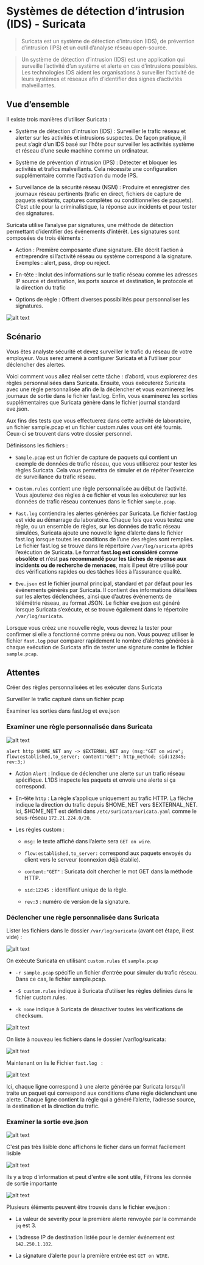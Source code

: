 # Systèmes de détection d’intrusion (IDS) - Suricata

>Suricata est un système de détection d’intrusion (IDS), de prévention d’intrusion (IPS) et un outil d’analyse réseau open-source.

>Un système de détection d’intrusion (IDS) est une application qui surveille l’activité d’un système et alerte en cas d’intrusions possibles. Les technologies IDS aident les organisations à surveiller l’activité de leurs systèmes et réseaux afin d’identifier des signes d’activités malveillantes.

## Vue d’ensemble

Il existe trois manières d’utiliser Suricata :

- Système de détection d’intrusion (IDS) : Surveiller le trafic réseau et alerter sur les activités et intrusions suspectes. De façon pratique, il peut s’agir d’un IDS basé sur l’hôte pour surveiller les activités système et réseau d’une seule machine comme un ordinateur.

- Système de prévention d’intrusion (IPS) : Détecter et bloquer les activités et trafics malveillants. Cela nécessite une configuration supplémentaire comme l’activation du mode IPS.

- Surveillance de la sécurité réseau (NSM) : Produire et enregistrer des journaux réseau pertinents (trafic en direct, fichiers de capture de paquets existants, captures complètes ou conditionnelles de paquets). C’est utile pour la criminalistique, la réponse aux incidents et pour tester des signatures.

Suricata utilise l’analyse par signatures, une méthode de détection permettant d’identifier des événements d’intérêt. Les signatures sont composées de trois éléments :

- Action : Première composante d’une signature. Elle décrit l’action à entreprendre si l’activité réseau ou système correspond à la signature. Exemples : alert, pass, drop ou reject.

- En-tête : Inclut des informations sur le trafic réseau comme les adresses IP source et destination, les ports source et destination, le protocole et la direction du trafic

- Options de règle : Offrent diverses possibilités pour personnaliser les signatures.

![alt text](6.3.1-SignatureSuricata.png)


## Scénario

Vous êtes analyste sécurité et devez surveiller le trafic du réseau de votre employeur. Vous serez amené à configurer Suricata et à l’utiliser pour déclencher des alertes.

Voici comment vous allez réaliser cette tâche : d’abord, vous explorerez des règles personnalisées dans Suricata. Ensuite, vous exécuterez Suricata avec une règle personnalisée afin de la déclencher et vous examinerez les journaux de sortie dans le fichier fast.log. Enfin, vous examinerez les sorties supplémentaires que Suricata génère dans le fichier journal standard eve.json.

Aux fins des tests que vous effectuerez dans cette activité de laboratoire, un fichier sample.pcap et un fichier custom.rules vous ont été fournis. Ceux-ci se trouvent dans votre dossier personnel.

Définissons les fichiers :

- `Sample.pcap` est un fichier de capture de paquets qui contient un exemple de données de trafic réseau, que vous utiliserez pour tester les règles Suricata. Cela vous permettra de simuler et de répéter l’exercice de surveillance du trafic réseau.

- `Custom.rules` contient une règle personnalisée au début de l’activité. Vous ajouterez des règles à ce fichier et vous les exécuterez sur les données de trafic réseau contenues dans le fichier `sample.pcap`.

- `Fast.log` contiendra les alertes générées par Suricata. Le fichier fast.log est vide au démarrage du laboratoire. Chaque fois que vous testez une règle, ou un ensemble de règles, sur les données de trafic réseau simulées, Suricata ajoute une nouvelle ligne d’alerte dans le fichier fast.log lorsque toutes les conditions de l’une des règles sont remplies. Le fichier fast.log se trouve dans le répertoire `/var/log/suricata` après l’exécution de Suricata. Le format **fast.log est considéré comme obsolète** et n’est **pas recommandé pour les tâches de réponse aux incidents ou de recherche de menaces**, mais il peut être utilisé pour des vérifications rapides ou des tâches liées à l’assurance qualité.

- `Eve.json` est le fichier journal principal, standard et par défaut pour les événements générés par Suricata. Il contient des informations détaillées sur les alertes déclenchées, ainsi que d’autres événements de télémétrie réseau, au format JSON. Le fichier eve.json est généré lorsque Suricata s’exécute, et se trouve également dans le répertoire `/var/log/suricata`.

Lorsque vous créez une nouvelle règle, vous devrez la tester pour confirmer si elle a fonctionné comme prévu ou non. Vous pouvez utiliser le fichier `fast.log` pour comparer rapidement le nombre d’alertes générées à chaque exécution de Suricata afin de tester une signature contre le fichier `sample.pcap`.

 ## Attentes

Créer des règles personnalisées et les exécuter dans Suricata

Surveiller le trafic capturé dans un fichier pcap

Examiner les sorties dans fast.log et eve.json


### Examiner une règle personnalisée dans Suricata

![alt text](6.3.1-CustomRules.png)

```
alert http $HOME_NET any -> $EXTERNAL_NET any (msg:"GET on wire"; flow:established,to_server; content:"GET"; http_method; sid:12345; rev:3;)
```

- Action `Alert` : Indique de déclencher une alerte sur un trafic réseau spécifique. L’IDS inspecte les paquets et envoie une alerte si ça correspond.

- En-tête `http` : La règle s’applique uniquement au trafic HTTP. La flèche indique la direction du trafic depuis $HOME_NET vers $EXTERNAL_NET. Ici, $HOME_NET est défini dans `/etc/suricata/suricata.yaml` comme le sous-réseau `172.21.224.0/20`.

- Les règles custom :

    - `msg:` le texte affiché dans l’alerte sera `GET on wire`.

    - `flow:established,to_server:` correspond aux paquets envoyés du client vers le serveur (connexion déjà établie).

    - `content:"GET"` : Suricata doit chercher le mot GET dans la méthode HTTP.

    - `sid:12345 `: identifiant unique de la règle.

    - `rev:3` : numéro de version de la signature.

 ### Déclencher une règle personnalisée dans Suricata

Lister les fichiers dans le dossier `/var/log/suricata` (avant cet étape, il est vide) :

![alt text](6.3.1-ListLogFiles.png)

On exécute Suricata en utilisant `custom.rules` et `sample.pcap`

 - `-r sample.pcap` spécifie un fichier d’entrée pour simuler du trafic réseau. Dans ce cas, le fichier sample.pcap.

 - `-S custom.rules` indique à Suricata d’utiliser les règles définies dans le fichier custom.rules.

 - `-k none` indique à Suricata de désactiver toutes les vérifications de checksum.

 ![alt text](6.3.1-ExecutionRegleCustom.png)

On liste à nouveau les fichiers dans le dossier /var/log/suricata:

![alt text](6.3.1-ListLogFiles2.png)

Maintenant on lis le Fichier  `fast.log ` :

![alt text](6.3.1-FastLog.png)

Ici, chaque ligne correspond à une alerte générée par Suricata lorsqu’il traite un paquet qui correspond aux conditions d’une règle déclenchant une alerte. Chaque ligne contient la règle qui a généré l’alerte, l’adresse source, la destination et la direction du trafic.

 ### Examiner la sortie eve.json

![alt text](6.3.1-CatEveJson.png)

C'est pas très lisible donc affichons le ficher dans un format facilement lisible

![alt text](6.3.1-JqEveJson.png)

Ils y a trop d'information et peut d'entre elle sont utile, Filtrons les donnée de sortie importante 

![alt text](6.3.1-EveJsonFiltre.png)


Plusieurs éléments peuvent être trouvés dans le fichier eve.json :

- La valeur de severity pour la première alerte renvoyée par la commande `jq` est 3.

- L’adresse IP de destination listée pour le dernier événement est `142.250.1.102`.

- La signature d’alerte pour la première entrée est `GET on WIRE`.